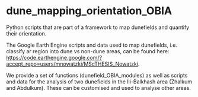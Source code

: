 # dune_mapping_orientation_OBIA
Python scripts that are part of a framework to map dunefields and quantify their orientation.

The Google Earth Engine scripts and data used to map dunefields, i.e. classify ar region into dune vs non-dune areas, can be found here: https://code.earthengine.google.com/?accept_repo=users/mnowatzki/MScTHESIS_Nowatzki.


We provide a set of functions (dunefield_OBIA_modules) as well as scripts and data for the analysis of two dunefields in the Ili-Balkhash area (Zhalkum and Abdulkum). These can be customised and used to analyse other areas.
